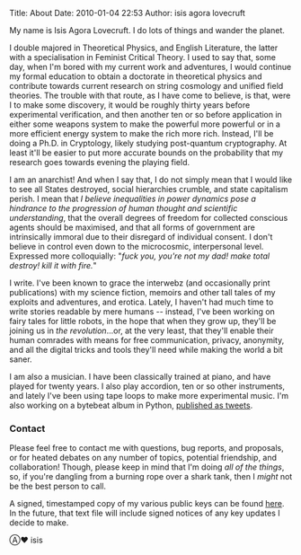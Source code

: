 Title: About
Date: 2010-01-04 22:53
Author: isis agora lovecruft

My name is Isis Agora Lovecruft.  I do lots of things and wander the
planet.

I double majored in Theoretical Physics, and English Literature, the
latter with a
specialisation in Feminist Critical Theory. I used to say that, some day, when I'm bored with my
current work and adventures, I would continue my formal education to obtain a
doctorate in theoretical physics and contribute towards current research on
string cosmology and unified field theories.  The trouble with that
route, as I have come to believe, is that, were I to make some
discovery, it would be roughly thirty years before experimental
verification, and then another ten or so before application in either some
weapons system to make the powerful more powerful or in a more
efficient energy system to make the rich more rich.  Instead, I'll be doing a
Ph.D. in Cryptology, likely studying post-quantum cryptography.  At
least it'll be easier to put more accurate bounds on the probability
that my research goes towards evening the playing field.

I am an anarchist! And when I say that, I do not simply mean that I would like
to see all States destroyed, social hierarchies crumble, and state capitalism
perish. I mean that *I believe inequalities in power dynamics pose a hindrance
to the progression of human thought and scientific understanding*, that the
overall degrees of freedom for collected conscious agents should be maximised,
and that all forms of government are intrinsically immoral due to their
disregard of individual consent. I don't believe in control even down to the
microcosmic, interpersonal level. Expressed more colloquially: "*fuck you,
you're not my dad! make total destroy! kill it with fire.*"

I write. I've been known to grace the interwebz (and occasionally print
publications) with my science fiction, memoirs and other tall tales of my
exploits and adventures, and erotica. Lately, I haven't had much time to write
stories readable by mere humans -- instead, I've been working on fairy tales
for little robots, in the hope that when they grow up, they'll be joining us
in *the revolution*...or, at the very least, that they'll enable their human comrades
with means for free communication, privacy, anonymity, and all the digital
tricks and tools they'll need while making the world a bit saner.

I am also a musician. I have been classically trained at piano, and have
played for twenty years. I also play accordion, ten or so other instruments,
and lately I've been using tape loops to make more experimental music.  I'm
also working on a bytebeat album in Python,
[published as tweets](https://blog.patternsinthevoid.net/algorithmic-compositions.html).

### Contact

Please feel free to contact me with questions, bug reports, and proposals, or
for heated debates on any number of topics, potential friendship, and
collaboration! Though, please keep in mind that I'm doing *all of the things*,
so, if you're dangling from a burning rope over a shark tank, then I *might*
not be the best person to call.

A signed, timestamped copy of my various public keys can be found
[here](https://fyb.patternsinthevoid.net/isis.txt).  In the future, that text
file will include signed notices of any key updates I decide to make.

 Ⓐ♥ isis

